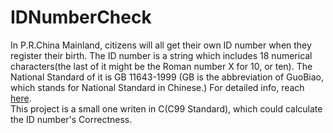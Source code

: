 # IDNumberCheck

In P.R.China Mainland, citizens will all get their own ID number when they register their birth. The ID number is a string which includes 18 numerical characters(the last of it might be the Roman number X for 10, or ten).
The National Standard of it is GB 11643-1999 (GB is the abbreviation of GuoBiao, which stands for National Standard in Chinese.) For detailed info, reach [here](https://zh.wikisource.org/wiki/GB_11643-1999_公民身份号码).  
This project is a small one writen in C(C99 Standard), which could calculate the ID number's Correctness.